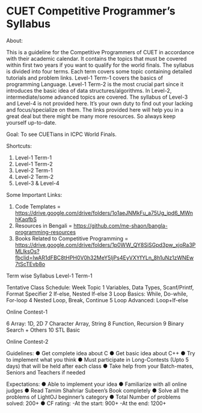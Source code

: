 # CUET Competitive Programmer’s Syllabus

About:

This is a guideline for the Competitive Programmers of CUET in accordance with their academic calendar. It contains the topics that must be covered within first two years if you want to qualify for the world finals. The syllabus is divided into four terms. Each term covers some topic containing detailed tutorials and problem links. Level-1 Term-1 covers the basics of programming Language. Level-1 Term-2 is the most crucial part since it introduces the basic idea of data structures/algorithms. In Level-2, intermediate/some advanced topics are covered. The syllabus of Level-3 and Level-4 is not provided here. It’s your own duty to find out your lacking and focus/specialize on them. The links provided here will help you in a great deal but there might be many more resources. So always keep yourself up-to-date.

Goal:
To see CUETians in ICPC World Finals.

Shortcuts:
1. Level-1 Term-1
2. Level-1 Term-2
3. Level-2 Term-1
4. Level-2 Term-2
5. Level-3 & Level-4

Some Important Links:
1. Code Templates = https://drive.google.com/drive/folders/1o1aeJNMkFu_a75Ug_ipd6_MWnhKaqfbS
2. Resources in Bengali = https://github.com/me-shaon/bangla-programming-resources
3. Books Related to Competitive Programming = https://drive.google.com/drive/folders/1p0WW_QY8SiSGpd3pw_xjoRa3PMLlksOs?fbclid=IwAR1dFBC8tHPH0V0h32MeY5IjPs4EyVXYfYLn_8h1uNz1zWNEw7tScTEvb8o


Term wise Syllabus
Level-1 Term-1

Tentative Class Schedule:
Week Topic
1 Variables, Data Types, Scanf/Printf, Format Specifier
2 If-else, Nested If-else
3 Loop Basics: While, Do-while, For-loop
4 Nested Loop, Break, Continue
5 Loop Advanced: Loop+If-else

Online Contest-1

6 Array: 1D, 2D
7 Character Array, String
8 Function, Recursion
9 Binary Search + Others
10 STL Basic

Online Contest-2

Guidelines:
● Get complete idea about C
● Get basic idea about C++
● Try to implement what you think
● Must participate in Long-Contests (Upto 5 days) that will be held after each class
● Take help from your Batch-mates, Seniors and Teachers if needed

Expectations:
● Able to implement your idea
● Familiarize with all online judges
● Read Tamim Shahriar Subeen’s Book completely
● Solve all the problems of LightOJ beginner’s category
● Total Number of problems solved: 200+
● CF rating:
-At the start: 900+
-At the end: 1200+
